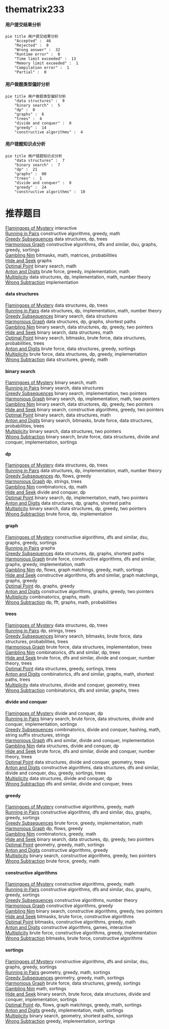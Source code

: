 # thematrix233
<!-- tabs:start -->
#### **用户提交结果分析**

```mermaid
pie title 用户提交结果分析
    "Accepted" :  46
    "Rejected" :  0
    "Wrong answer" :  32
    "Runtime error" :  0
    "Time limit exceeded" :  13
    "Memory limit exceeded" :  1
    "Compilation error" :  1
    "Partial" :  0
```
#### **用户做题类型偏好分析**

```mermaid
pie title 用户做题类型偏好分析
    "data structures" :  9
    "binary search" :  5
    "dp" :  0
    "graphs" :  6
    "trees" :  4
    "divide and conquer" :  0
    "greedy" :  14
    "constructive algorithms" :  4
```
#### **用户错题知识点分析**

```mermaid
pie title 用户错题知识点分析
    "data structures" :  7
    "binary search" :  7
    "dp" :  21
    "graphs" :  00
    "trees" :  1
    "divide and conquer" :  0
    "greedy" :  24
    "constructive algorithms" :  10
```
<!-- tabs:end -->
# 推荐题目
[Flamingoes of Mystery](http://codeforces.com/problemset/problem/1425/F)		interactive		  
[Running in Pairs](http://codeforces.com/problemset/problem/1244/G)		constructive algorithms,
                        greedy,
                        math		  
[Greedy Subsequences](http://codeforces.com/problemset/problem/1132/G)		data structures,
                        dp,
                        trees		  
[Harmonious Graph](http://codeforces.com/problemset/problem/1253/D)		constructive algorithms,
                        dfs and similar,
                        dsu,
                        graphs,
                        greedy,
                        sortings		  
[Gambling Nim](http://codeforces.com/problemset/problem/662/A)		bitmasks,
                        math,
                        matrices,
                        probabilities		  
[Hide and Seek](https://codeforces.com/contest/1161/problem/A)		graphs		  
[Optimal Point](http://codeforces.com/problemset/problem/685/C)		binary search,
                        math		  
[Anton and Digits](http://codeforces.com/problemset/problem/734/B)		brute force,
                        greedy,
                        implementation,
                        math		  
[Multiplicity](http://codeforces.com/problemset/problem/1061/C)		data structures,
                        dp,
                        implementation,
                        math,
                        number theory		  
[Wrong Subtraction](http://codeforces.com/problemset/problem/977/A)		implementation		  
<!-- tabs:start -->
#### **data structures**
[Flamingoes of Mystery](http://codeforces.com/problemset/problem/1132/G)		data structures,
                        dp,
                        trees		  
[Running in Pairs](http://codeforces.com/problemset/problem/1061/C)		data structures,
                        dp,
                        implementation,
                        math,
                        number theory		  
[Greedy Subsequences](http://codeforces.com/problemset/problem/749/D)		binary search,
                        data structures		  
[Harmonious Graph](http://codeforces.com/problemset/problem/677/D)		data structures,
                        dp,
                        graphs,
                        shortest paths		  
[Gambling Nim](http://codeforces.com/problemset/problem/1492/C)		binary search,
                        data structures,
                        dp,
                        greedy,
                        two pointers		  
[Hide and Seek](http://codeforces.com/problemset/problem/1490/G)		binary search,
                        data structures,
                        math		  
[Optimal Point](http://codeforces.com/problemset/problem/1479/D)		binary search,
                        bitmasks,
                        brute force,
                        data structures,
                        probabilities,
                        trees		  
[Anton and Digits](http://codeforces.com/problemset/problem/1497/A)		brute force,
                        data structures,
                        greedy,
                        sortings		  
[Multiplicity](http://codeforces.com/problemset/problem/1491/C)		brute force,
                        data structures,
                        dp,
                        greedy,
                        implementation		  
[Wrong Subtraction](http://codeforces.com/problemset/problem/1492/B)		data structures,
                        greedy,
                        math		  
#### **binary search**
[Flamingoes of Mystery](http://codeforces.com/problemset/problem/685/C)		binary search,
                        math		  
[Running in Pairs](http://codeforces.com/problemset/problem/749/D)		binary search,
                        data structures		  
[Greedy Subsequences](http://codeforces.com/problemset/problem/1060/C)		binary search,
                        implementation,
                        two pointers		  
[Harmonious Graph](http://codeforces.com/problemset/problem/1408/C)		binary search,
                        dp,
                        implementation,
                        math,
                        two pointers		  
[Gambling Nim](http://codeforces.com/problemset/problem/1492/C)		binary search,
                        data structures,
                        dp,
                        greedy,
                        two pointers		  
[Hide and Seek](http://codeforces.com/problemset/problem/1463/D)		binary search,
                        constructive algorithms,
                        greedy,
                        two pointers		  
[Optimal Point](http://codeforces.com/problemset/problem/1490/G)		binary search,
                        data structures,
                        math		  
[Anton and Digits](http://codeforces.com/problemset/problem/1479/D)		binary search,
                        bitmasks,
                        brute force,
                        data structures,
                        probabilities,
                        trees		  
[Multiplicity](http://codeforces.com/problemset/problem/1436/E)		binary search,
                        data structures,
                        two pointers		  
[Wrong Subtraction](http://codeforces.com/problemset/problem/1461/D)		binary search,
                        brute force,
                        data structures,
                        divide and conquer,
                        implementation,
                        sortings		  
#### **dp**
[Flamingoes of Mystery](http://codeforces.com/problemset/problem/1132/G)		data structures,
                        dp,
                        trees		  
[Running in Pairs](http://codeforces.com/problemset/problem/1061/C)		data structures,
                        dp,
                        implementation,
                        math,
                        number theory		  
[Greedy Subsequences](http://codeforces.com/problemset/problem/1368/H1)		dp,
                        flows,
                        greedy		  
[Harmonious Graph](http://codeforces.com/problemset/problem/1082/F)		dp,
                        strings,
                        trees		  
[Gambling Nim](http://codeforces.com/problemset/problem/1091/D)		combinatorics,
                        dp,
                        math		  
[Hide and Seek](http://codeforces.com/problemset/problem/500/F)		divide and conquer,
                        dp		  
[Optimal Point](http://codeforces.com/problemset/problem/1408/C)		binary search,
                        dp,
                        implementation,
                        math,
                        two pointers		  
[Anton and Digits](http://codeforces.com/problemset/problem/677/D)		data structures,
                        dp,
                        graphs,
                        shortest paths		  
[Multiplicity](http://codeforces.com/problemset/problem/1492/C)		binary search,
                        data structures,
                        dp,
                        greedy,
                        two pointers		  
[Wrong Subtraction](https://codeforces.com/contest/1457/problem/C)		brute force,
                        dp,
                        implementation		  
#### **graph**
[Flamingoes of Mystery](http://codeforces.com/problemset/problem/1253/D)		constructive algorithms,
                        dfs and similar,
                        dsu,
                        graphs,
                        greedy,
                        sortings		  
[Running in Pairs](https://codeforces.com/contest/1161/problem/A)		graphs		  
[Greedy Subsequences](http://codeforces.com/problemset/problem/677/D)		data structures,
                        dp,
                        graphs,
                        shortest paths		  
[Harmonious Graph](http://codeforces.com/problemset/problem/1487/C)		brute force,
                        constructive algorithms,
                        dfs and similar,
                        graphs,
                        greedy,
                        implementation,
                        math		  
[Gambling Nim](http://codeforces.com/problemset/problem/1437/C)		dp,
                        flows,
                        graph matchings,
                        greedy,
                        math,
                        sortings		  
[Hide and Seek](http://codeforces.com/problemset/problem/1470/D)		constructive algorithms,
                        dfs and similar,
                        graph matchings,
                        graphs,
                        greedy		  
[Optimal Point](http://codeforces.com/problemset/problem/1476/C)		dp,
                        graphs,
                        greedy		  
[Anton and Digits](http://codeforces.com/problemset/problem/1304/D)		constructive algorithms,
                        graphs,
                        greedy,
                        two pointers		  
[Multiplicity](http://codeforces.com/problemset/problem/1475/C)		combinatorics,
                        graphs,
                        math		  
[Wrong Subtraction](http://codeforces.com/problemset/problem/553/E)		dp,
                        fft,
                        graphs,
                        math,
                        probabilities		  
#### **trees**
[Flamingoes of Mystery](http://codeforces.com/problemset/problem/1132/G)		data structures,
                        dp,
                        trees		  
[Running in Pairs](http://codeforces.com/problemset/problem/1082/F)		dp,
                        strings,
                        trees		  
[Greedy Subsequences](http://codeforces.com/problemset/problem/1479/D)		binary search,
                        bitmasks,
                        brute force,
                        data structures,
                        probabilities,
                        trees		  
[Harmonious Graph](http://codeforces.com/problemset/problem/1511/C)		brute force,
                        data structures,
                        implementation,
                        trees		  
[Gambling Nim](http://codeforces.com/problemset/problem/1499/F)		combinatorics,
                        dfs and similar,
                        dp,
                        trees		  
[Hide and Seek](http://codeforces.com/problemset/problem/1491/E)		brute force,
                        dfs and similar,
                        divide and conquer,
                        number theory,
                        trees		  
[Optimal Point](http://codeforces.com/problemset/problem/1466/D)		data structures,
                        greedy,
                        sortings,
                        trees		  
[Anton and Digits](http://codeforces.com/problemset/problem/1495/D)		combinatorics,
                        dfs and similar,
                        graphs,
                        math,
                        shortest paths,
                        trees		  
[Multiplicity](http://codeforces.com/problemset/problem/1303/G)		data structures,
                        divide and conquer,
                        geometry,
                        trees		  
[Wrong Subtraction](http://codeforces.com/problemset/problem/1454/E)		combinatorics,
                        dfs and similar,
                        graphs,
                        trees		  
#### **divide and conquer**
[Flamingoes of Mystery](http://codeforces.com/problemset/problem/500/F)		divide and conquer,
                        dp		  
[Running in Pairs](http://codeforces.com/problemset/problem/1461/D)		binary search,
                        brute force,
                        data structures,
                        divide and conquer,
                        implementation,
                        sortings		  
[Greedy Subsequences](http://codeforces.com/problemset/problem/1466/G)		combinatorics,
                        divide and conquer,
                        hashing,
                        math,
                        string suffix structures,
                        strings		  
[Harmonious Graph](http://codeforces.com/problemset/problem/1490/D)		dfs and similar,
                        divide and conquer,
                        implementation		  
[Gambling Nim](https://codeforces.com/contest/1483/problem/C)		data structures,
                        divide and conquer,
                        dp		  
[Hide and Seek](http://codeforces.com/problemset/problem/1491/E)		brute force,
                        dfs and similar,
                        divide and conquer,
                        number theory,
                        trees		  
[Optimal Point](http://codeforces.com/problemset/problem/1303/G)		data structures,
                        divide and conquer,
                        geometry,
                        trees		  
[Anton and Digits](http://codeforces.com/problemset/problem/1494/D)		constructive algorithms,
                        data structures,
                        dfs and similar,
                        divide and conquer,
                        dsu,
                        greedy,
                        sortings,
                        trees		  
[Multiplicity](http://codeforces.com/problemset/problem/1482/E)		data structures,
                        divide and conquer,
                        dp		  
[Wrong Subtraction](http://codeforces.com/problemset/problem/566/C)		dfs and similar,
                        divide and conquer,
                        trees		  
#### **greedy**
[Flamingoes of Mystery](http://codeforces.com/problemset/problem/1244/G)		constructive algorithms,
                        greedy,
                        math		  
[Running in Pairs](http://codeforces.com/problemset/problem/1253/D)		constructive algorithms,
                        dfs and similar,
                        dsu,
                        graphs,
                        greedy,
                        sortings		  
[Greedy Subsequences](http://codeforces.com/problemset/problem/734/B)		brute force,
                        greedy,
                        implementation,
                        math		  
[Harmonious Graph](http://codeforces.com/problemset/problem/1368/H1)		dp,
                        flows,
                        greedy		  
[Gambling Nim](http://codeforces.com/problemset/problem/1178/C)		combinatorics,
                        greedy,
                        math		  
[Hide and Seek](http://codeforces.com/problemset/problem/1492/C)		binary search,
                        data structures,
                        dp,
                        greedy,
                        two pointers		  
[Optimal Point](https://codeforces.com/contest/1496/problem/C)		geometry,
                        greedy,
                        math,
                        sortings		  
[Anton and Digits](http://codeforces.com/problemset/problem/1493/A)		constructive algorithms,
                        greedy		  
[Multiplicity](http://codeforces.com/problemset/problem/1463/D)		binary search,
                        constructive algorithms,
                        greedy,
                        two pointers		  
[Wrong Subtraction](http://codeforces.com/problemset/problem/1462/C)		brute force,
                        greedy,
                        math		  
#### **constructive algorithms**
[Flamingoes of Mystery](http://codeforces.com/problemset/problem/1244/G)		constructive algorithms,
                        greedy,
                        math		  
[Running in Pairs](http://codeforces.com/problemset/problem/1253/D)		constructive algorithms,
                        dfs and similar,
                        dsu,
                        graphs,
                        greedy,
                        sortings		  
[Greedy Subsequences](http://codeforces.com/problemset/problem/1326/A)		constructive algorithms,
                        number theory		  
[Harmonious Graph](http://codeforces.com/problemset/problem/1493/A)		constructive algorithms,
                        greedy		  
[Gambling Nim](http://codeforces.com/problemset/problem/1463/D)		binary search,
                        constructive algorithms,
                        greedy,
                        two pointers		  
[Hide and Seek](https://codeforces.com/contest/1456/problem/B)		bitmasks,
                        brute force,
                        constructive algorithms		  
[Optimal Point](http://codeforces.com/problemset/problem/1492/D)		bitmasks,
                        constructive algorithms,
                        greedy,
                        math		  
[Anton and Digits](https://codeforces.com/contest/1504/problem/D)		constructive algorithms,
                        games,
                        interactive		  
[Multiplicity](https://codeforces.com/contest/1483/problem/A)		brute force,
                        constructive algorithms,
                        greedy,
                        implementation		  
[Wrong Subtraction](https://codeforces.com/contest/1457/problem/D)		bitmasks,
                        brute force,
                        constructive algorithms		  
#### **sortings**
[Flamingoes of Mystery](http://codeforces.com/problemset/problem/1253/D)		constructive algorithms,
                        dfs and similar,
                        dsu,
                        graphs,
                        greedy,
                        sortings		  
[Running in Pairs](https://codeforces.com/contest/1496/problem/C)		geometry,
                        greedy,
                        math,
                        sortings		  
[Greedy Subsequences](http://codeforces.com/problemset/problem/1495/A)		geometry,
                        greedy,
                        math,
                        sortings		  
[Harmonious Graph](http://codeforces.com/problemset/problem/1497/A)		brute force,
                        data structures,
                        greedy,
                        sortings		  
[Gambling Nim](http://codeforces.com/problemset/problem/1427/A)		math,
                        sortings		  
[Hide and Seek](http://codeforces.com/problemset/problem/1461/D)		binary search,
                        brute force,
                        data structures,
                        divide and conquer,
                        implementation,
                        sortings		  
[Optimal Point](http://codeforces.com/problemset/problem/1437/C)		dp,
                        flows,
                        graph matchings,
                        greedy,
                        math,
                        sortings		  
[Anton and Digits](http://codeforces.com/problemset/problem/1473/A)		greedy,
                        implementation,
                        math,
                        sortings		  
[Multiplicity](http://codeforces.com/problemset/problem/1486/B)		binary search,
                        geometry,
                        shortest paths,
                        sortings		  
[Wrong Subtraction](http://codeforces.com/problemset/problem/1480/B)		greedy,
                        implementation,
                        sortings		  
<!-- tabs:end -->
